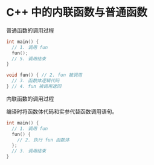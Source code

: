 # C++ 中的内联函数与普通函数

普通函数的调用过程

```cpp
int main() {
  // 1. 调用 fun
  fun();
  // 5. 调用结束
}

void fun() { // 2. fun 被调用
  // 3. 函数体逻辑代码
} // 4. fun 被调用返回
```

内联函数的调用过程

编译时将函数体代码和实参代替函数调用语句。 

```cpp
int main() {
  // 1. 调用 fun
  fun() {
    // 2. 执行 fun 函数体
  };
  // 3. 调用结束
}
```